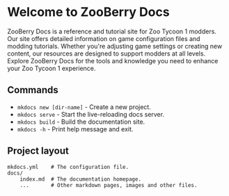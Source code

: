 # Welcome to ZooBerry Docs

ZooBerry Docs is a reference and tutorial site for Zoo Tycoon 1 modders. Our site offers detailed information on game configuration files and modding tutorials. Whether you're adjusting game settings or creating new content, our resources are designed to support modders at all levels. Explore ZooBerry Docs for the tools and knowledge you need to enhance your Zoo Tycoon 1 experience.

## Commands

* `mkdocs new [dir-name]` - Create a new project.
* `mkdocs serve` - Start the live-reloading docs server.
* `mkdocs build` - Build the documentation site.
* `mkdocs -h` - Print help message and exit.

## Project layout

    mkdocs.yml    # The configuration file.
    docs/
        index.md  # The documentation homepage.
        ...       # Other markdown pages, images and other files.
